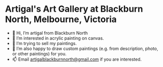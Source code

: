 # Artigal's Art Gallery at Blackburn North, Melbourne, Victoria

- 👋 Hi, I’m artigal from Blackburn North
- 👀 I’m interested in acrylic painting on canvas.
- 🌱 I’m trying to sell my paintings.
- 💞️ I’m also happy to draw custom paintings (e.g. from description, photo, or other paintings) for you.
- 📫 Email artigalblackburnnorth@gmail.com if you are interested.
